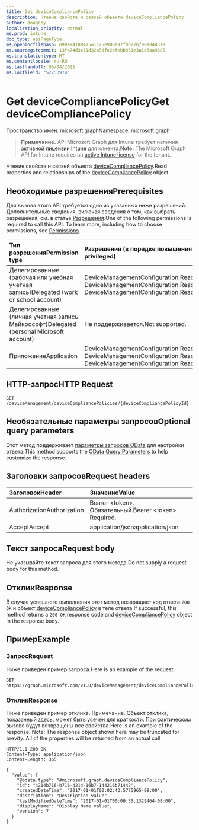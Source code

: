 ```yaml
---
title: Get deviceCompliancePolicy
description: Чтение свойств и связей объекта deviceCompliancePolicy.
author: dougeby
localization_priority: Normal
ms.prod: intune
doc_type: apiPageType
ms.openlocfilehash: 098a94100475a1c25e906a97fdb27bf98ad48319
ms.sourcegitcommit: 13f474d3e71d32a5dfe2efebb351e3a1a5aa9685
ms.translationtype: MT
ms.contentlocale: ru-RU
ms.lasthandoff: 06/04/2021
ms.locfileid: "52753974"
---
```

# <a name="get-devicecompliancepolicy"></a><span data-ttu-id="a30e2-103">Get deviceCompliancePolicy</span><span class="sxs-lookup"><span data-stu-id="a30e2-103">Get deviceCompliancePolicy</span></span>

<span data-ttu-id="a30e2-104">Пространство имен: microsoft.graph</span><span class="sxs-lookup"><span data-stu-id="a30e2-104">Namespace: microsoft.graph</span></span>

> <span data-ttu-id="a30e2-105">**Примечание.** API Microsoft Graph для Intune требует наличия [активной лицензии Intune](https://go.microsoft.com/fwlink/?linkid=839381) для клиента.</span><span class="sxs-lookup"><span data-stu-id="a30e2-105">**Note:** The Microsoft Graph API for Intune requires an [active Intune license](https://go.microsoft.com/fwlink/?linkid=839381) for the tenant.</span></span>

<span data-ttu-id="a30e2-106">Чтение свойств и связей объекта [deviceCompliancePolicy](../resources/intune-deviceconfig-devicecompliancepolicy.md).</span><span class="sxs-lookup"><span data-stu-id="a30e2-106">Read properties and relationships of the [deviceCompliancePolicy](../resources/intune-deviceconfig-devicecompliancepolicy.md) object.</span></span>

## <a name="prerequisites"></a><span data-ttu-id="a30e2-107">Необходимые разрешения</span><span class="sxs-lookup"><span data-stu-id="a30e2-107">Prerequisites</span></span>
<span data-ttu-id="a30e2-p101">Для вызова этого API требуется одно из указанных ниже разрешений. Дополнительные сведения, включая сведения о том, как выбрать разрешения, см. в статье [Разрешения](/graph/permissions-reference).</span><span class="sxs-lookup"><span data-stu-id="a30e2-p101">One of the following permissions is required to call this API. To learn more, including how to choose permissions, see [Permissions](/graph/permissions-reference).</span></span>

|<span data-ttu-id="a30e2-110">Тип разрешения</span><span class="sxs-lookup"><span data-stu-id="a30e2-110">Permission type</span></span>|<span data-ttu-id="a30e2-111">Разрешения (в порядке повышения привилегий)</span><span class="sxs-lookup"><span data-stu-id="a30e2-111">Permissions (from least to most privileged)</span></span>|
|:---|:---|
|<span data-ttu-id="a30e2-112">Делегированные (рабочая или учебная учетная запись)</span><span class="sxs-lookup"><span data-stu-id="a30e2-112">Delegated (work or school account)</span></span>|<span data-ttu-id="a30e2-113">DeviceManagementConfiguration.Read.All, DeviceManagementConfiguration.ReadWrite.All</span><span class="sxs-lookup"><span data-stu-id="a30e2-113">DeviceManagementConfiguration.Read.All, DeviceManagementConfiguration.ReadWrite.All</span></span>|
|<span data-ttu-id="a30e2-114">Делегированные (личная учетная запись Майкрософт)</span><span class="sxs-lookup"><span data-stu-id="a30e2-114">Delegated (personal Microsoft account)</span></span>|<span data-ttu-id="a30e2-115">Не поддерживается.</span><span class="sxs-lookup"><span data-stu-id="a30e2-115">Not supported.</span></span>|
|<span data-ttu-id="a30e2-116">Приложение</span><span class="sxs-lookup"><span data-stu-id="a30e2-116">Application</span></span>|<span data-ttu-id="a30e2-117">DeviceManagementConfiguration.Read.All, DeviceManagementConfiguration.ReadWrite.All</span><span class="sxs-lookup"><span data-stu-id="a30e2-117">DeviceManagementConfiguration.Read.All, DeviceManagementConfiguration.ReadWrite.All</span></span>|

## <a name="http-request"></a><span data-ttu-id="a30e2-118">HTTP-запрос</span><span class="sxs-lookup"><span data-stu-id="a30e2-118">HTTP Request</span></span>
<!-- {
  "blockType": "ignored"
}
-->
``` http
GET /deviceManagement/deviceCompliancePolicies/{deviceCompliancePolicyId}
```

## <a name="optional-query-parameters"></a><span data-ttu-id="a30e2-119">Необязательные параметры запросов</span><span class="sxs-lookup"><span data-stu-id="a30e2-119">Optional query parameters</span></span>
<span data-ttu-id="a30e2-120">Этот метод поддерживает [параметры запросов OData](/graph/query-parameters) для настройки ответа.</span><span class="sxs-lookup"><span data-stu-id="a30e2-120">This method supports the [OData Query Parameters](/graph/query-parameters) to help customize the response.</span></span>

## <a name="request-headers"></a><span data-ttu-id="a30e2-121">Заголовки запросов</span><span class="sxs-lookup"><span data-stu-id="a30e2-121">Request headers</span></span>
|<span data-ttu-id="a30e2-122">Заголовок</span><span class="sxs-lookup"><span data-stu-id="a30e2-122">Header</span></span>|<span data-ttu-id="a30e2-123">Значение</span><span class="sxs-lookup"><span data-stu-id="a30e2-123">Value</span></span>|
|:---|:---|
|<span data-ttu-id="a30e2-124">Authorization</span><span class="sxs-lookup"><span data-stu-id="a30e2-124">Authorization</span></span>|<span data-ttu-id="a30e2-125">Bearer &lt;token&gt;. Обязательный.</span><span class="sxs-lookup"><span data-stu-id="a30e2-125">Bearer &lt;token&gt; Required.</span></span>|
|<span data-ttu-id="a30e2-126">Accept</span><span class="sxs-lookup"><span data-stu-id="a30e2-126">Accept</span></span>|<span data-ttu-id="a30e2-127">application/json</span><span class="sxs-lookup"><span data-stu-id="a30e2-127">application/json</span></span>|

## <a name="request-body"></a><span data-ttu-id="a30e2-128">Текст запроса</span><span class="sxs-lookup"><span data-stu-id="a30e2-128">Request body</span></span>
<span data-ttu-id="a30e2-129">Не указывайте текст запроса для этого метода.</span><span class="sxs-lookup"><span data-stu-id="a30e2-129">Do not supply a request body for this method.</span></span>

## <a name="response"></a><span data-ttu-id="a30e2-130">Отклик</span><span class="sxs-lookup"><span data-stu-id="a30e2-130">Response</span></span>
<span data-ttu-id="a30e2-131">В случае успешного выполнения этот метод возвращает код ответа `200 OK` и объект [deviceCompliancePolicy](../resources/intune-deviceconfig-devicecompliancepolicy.md) в теле ответа.</span><span class="sxs-lookup"><span data-stu-id="a30e2-131">If successful, this method returns a `200 OK` response code and [deviceCompliancePolicy](../resources/intune-deviceconfig-devicecompliancepolicy.md) object in the response body.</span></span>

## <a name="example"></a><span data-ttu-id="a30e2-132">Пример</span><span class="sxs-lookup"><span data-stu-id="a30e2-132">Example</span></span>

### <a name="request"></a><span data-ttu-id="a30e2-133">Запрос</span><span class="sxs-lookup"><span data-stu-id="a30e2-133">Request</span></span>
<span data-ttu-id="a30e2-134">Ниже приведен пример запроса.</span><span class="sxs-lookup"><span data-stu-id="a30e2-134">Here is an example of the request.</span></span>
``` http
GET https://graph.microsoft.com/v1.0/deviceManagement/deviceCompliancePolicies/{deviceCompliancePolicyId}
```

### <a name="response"></a><span data-ttu-id="a30e2-135">Отклик</span><span class="sxs-lookup"><span data-stu-id="a30e2-135">Response</span></span>
<span data-ttu-id="a30e2-p102">Ниже приведен пример отклика. Примечание. Объект отклика, показанный здесь, может быть усечен для краткости. При фактическом вызове будут возвращены все свойства.</span><span class="sxs-lookup"><span data-stu-id="a30e2-p102">Here is an example of the response. Note: The response object shown here may be truncated for brevity. All of the properties will be returned from an actual call.</span></span>
``` http
HTTP/1.1 200 OK
Content-Type: application/json
Content-Length: 365

{
  "value": {
    "@odata.type": "#microsoft.graph.deviceCompliancePolicy",
    "id": "4214b716-b716-4214-16b7-144216b71442",
    "createdDateTime": "2017-01-01T00:02:43.5775965-08:00",
    "description": "Description value",
    "lastModifiedDateTime": "2017-01-01T00:00:35.1329464-08:00",
    "displayName": "Display Name value",
    "version": 7
  }
}
```




